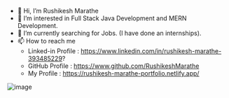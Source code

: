 - 👋 Hi, I’m Rushikesh Marathe
- 🌱 I’m interested in Full Stack Java Development and MERN Development.
- 👀 I’m currently searching for Jobs. (I have done an internships).
- 📫 How to reach me
     - Linked-in Profile : https://www.linkedin.com/in/rushikesh-marathe-393485229?
     - GitHub Profile    : https://www.github.com/RushikeshMarathe
     - My Profile        : https://rushikesh-marathe-portfolio.netlify.app/



![image](https://github.com/user-attachments/assets/17d71f74-92a9-4e05-b4b2-d0f22c823e95)

